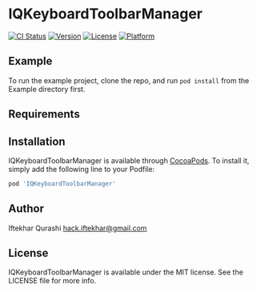 # IQKeyboardToolbarManager

[![CI Status](https://img.shields.io/travis/hackiftekhar/IQKeyboardToolbarManager.svg?style=flat)](https://travis-ci.org/hackiftekhar/IQKeyboardToolbarManager)
[![Version](https://img.shields.io/cocoapods/v/IQKeyboardToolbarManager.svg?style=flat)](https://cocoapods.org/pods/IQKeyboardToolbarManager)
[![License](https://img.shields.io/cocoapods/l/IQKeyboardToolbarManager.svg?style=flat)](https://cocoapods.org/pods/IQKeyboardToolbarManager)
[![Platform](https://img.shields.io/cocoapods/p/IQKeyboardToolbarManager.svg?style=flat)](https://cocoapods.org/pods/IQKeyboardToolbarManager)

## Example

To run the example project, clone the repo, and run `pod install` from the Example directory first.

## Requirements

## Installation

IQKeyboardToolbarManager is available through [CocoaPods](https://cocoapods.org). To install
it, simply add the following line to your Podfile:

```ruby
pod 'IQKeyboardToolbarManager'
```

## Author

Iftekhar Qurashi hack.iftekhar@gmail.com

## License

IQKeyboardToolbarManager is available under the MIT license. See the LICENSE file for more info.
